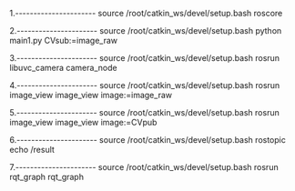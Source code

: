 
1.----------------------
source /root/catkin_ws/devel/setup.bash 
roscore


2.----------------------
source /root/catkin_ws/devel/setup.bash 
python main1.py CVsub:=image_raw 


3.----------------------
source /root/catkin_ws/devel/setup.bash 
rosrun libuvc_camera camera_node


4.----------------------
source /root/catkin_ws/devel/setup.bash 
rosrun image_view image_view image:=image_raw


5.----------------------
source /root/catkin_ws/devel/setup.bash 
rosrun image_view image_view image:=CVpub


6.----------------------
source /root/catkin_ws/devel/setup.bash 
rostopic echo /result


7.----------------------
source /root/catkin_ws/devel/setup.bash 
rosrun rqt_graph rqt_graph


